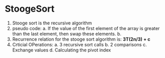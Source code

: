 # StoogeSort

1. Stooge sort is the recursive algorithm 
2. pseudo code:
   a. If the value of the first element of the array is greater than the last element, then swap these elements.
   b. 
3. Recurrence relation for the stooge sort algorithm is: **3T(2n/3) + c**
4. Crticial OPerations:
   a. 3 recursive sort calls
   b. 2 comparisons
   c. Exchange values
   d. Calculating the pivot index
